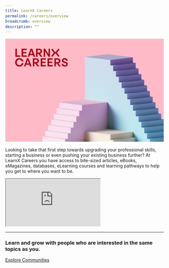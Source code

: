 ```yaml
---
title: LearnX Careers
permalink: /careers/overview
breadcrumb: overview
description: ""
---
```

![LearnX Careers](/images/learnx-careers-landing-kv-1.png)

Looking to take that first step towards upgrading your professional skills, starting a business or even pushing your existing business further? At LearnX Careers you have access to bite-sized articles, eBooks, eMagazines, databases, eLearning courses and learning pathways to help you get to where you want to be.

<div class="responsive-iframe-container ratio-16by9">
  <iframe class="responsive-iframe" src="https://www.youtube.com/embed/uOfQMXQ4lL8"></iframe>
</div>

---
<h3 class="margin--top--none margin--bottom--lg"><b>Learn and grow with people who are interested in the same topics as you.</b></h3>
<a href="/communities/overview" class="bp-button is-primary-outline is-uppercase">Explore Communities</a>
